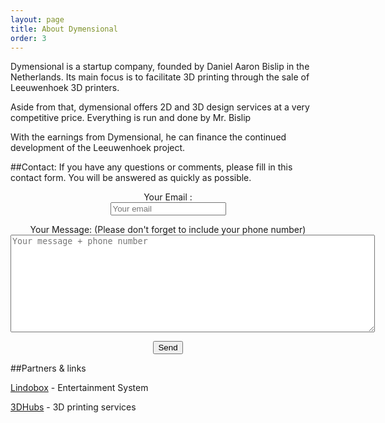 ```yaml
---
layout: page
title: About Dymensional
order: 3
---
```


Dymensional is a startup company, founded by Daniel Aaron Bislip in the Netherlands. Its main focus is to facilitate 3D printing through the sale of Leeuwenhoek 3D printers.

Aside from that, dymensional offers 2D and 3D design services at a very competitive price. Everything is run and done by Mr. Bislip
 
With the earnings from Dymensional, he can finance the continued development of the Leeuwenhoek project.

##Contact:
If you have any questions or comments, please fill in this contact form. You will be answered as quickly as possible.
<div align="center">
<form method="POST" action="//formspree.io/info@dymensional.nl">
				<p>Your Email :<br>
              <input type="email" name="_replyto" placeholder="Your email"></p>
              <p>Your Message: (Please don't forget to include your phone number)<br>
              <textarea rows="10" cols="70" name="message" placeholder="Your message + phone number"></textarea></p>
              <input type="text" name="_gotcha" style="display:none">
              <button type="submit">Send</button>
</form>
</div>

##Partners & links

[Lindobox](http://www.lindobox.com) - Entertainment System

[3DHubs](https://www.3dhubs.com/den-haag/hubs/dymensional) - 3D printing services
